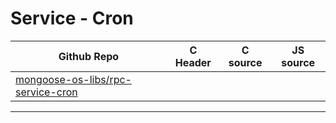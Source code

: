 # Service - Cron
| Github Repo | C Header | C source  | JS source |
| ----------- | -------- | --------  | ----------------- |
| [mongoose-os-libs/rpc-service-cron](https://github.com/mongoose-os-libs/rpc-service-cron) | &nbsp; | &nbsp;  | &nbsp;         |




 ----- 
